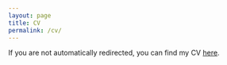 ```yaml
---
layout: page
title: CV
permalink: /cv/
---
```


If you are not automatically redirected, you can find my CV [here](https://github.com/NathanKolbow/NathanKolbow.github.io/blob/master/docs/yelp-writeup.pdf).

<html>
	<meta http-equiv = "refresh" content = "2; url = https://github.com/NathanKolbow/NathanKolbow.github.io/blob/master/docs/yelp-writeup.pdf" />
</html>